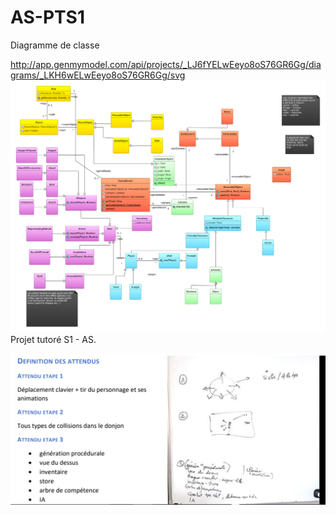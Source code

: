 # AS-PTS1
Diagramme de classe 

http://app.genmymodel.com/api/projects/_LJ6fYELwEeyo8oS76GR6Gg/diagrams/_LKH6wELwEeyo8oS76GR6Gg/svg
![Screenshot](class-diagram__2_.svg)
Projet tutoré S1 - AS.

![Screenshot](yesss.PNG)

